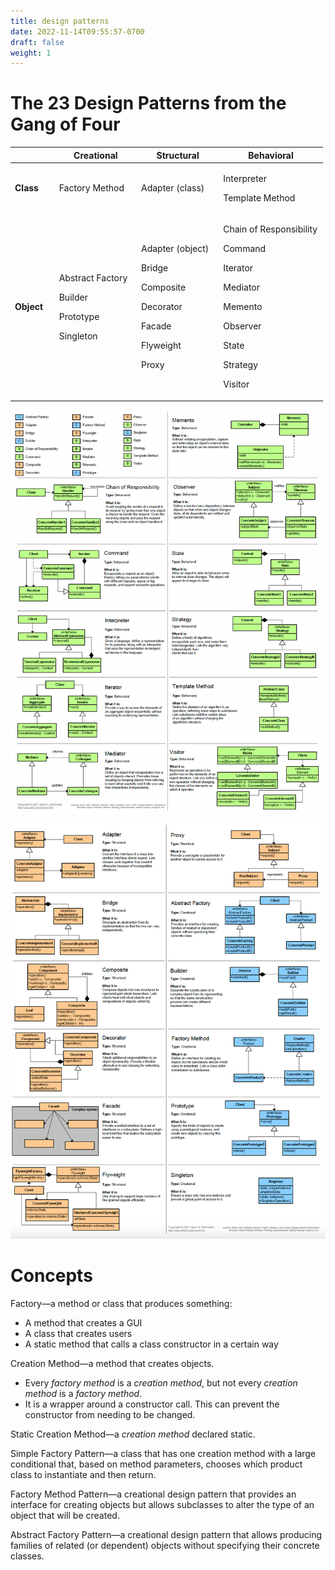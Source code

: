 ```yaml
---
title: design patterns
date: 2022-11-14T09:55:57-0700
draft: false
weight: 1
---
```

# The 23 Design Patterns from the Gang of Four
<table>
<colgroup>
<col style="width: 14%" />
<col style="width: 26%" />
<col style="width: 26%" />
<col style="width: 33%" />
</colgroup>
<thead>
<tr class="header">
<th><strong></strong></th>
<th><strong>Creational</strong></th>
<th><strong>Structural</strong></th>
<th><strong>Behavioral</strong></th>
</tr>
</thead>
<tbody>
<tr class="odd">
<td><strong>Class</strong></td>
<td>Factory Method</td>
<td>Adapter (class)</td>
<td><p>Interpreter</p>
<p>Template Method</p></td>
</tr>
<tr class="even">
<td><strong>Object</strong></td>
<td><p>Abstract Factory</p>
<p>Builder</p>
<p>Prototype</p>
<p>Singleton</p></td>
<td><p>Adapter (object)</p>
<p>Bridge</p>
<p>Composite</p>
<p>Decorator</p>
<p>Facade</p>
<p>Flyweight</p>
<p>Proxy</p></td>
<td><p>Chain of Responsibility</p>
<p>Command</p>
<p>Iterator</p>
<p>Mediator</p>
<p>Memento</p>
<p>Observer</p>
<p>State</p>
<p>Strategy</p>
<p>Visitor</p></td>
</tr>
</tbody>
</table>


![](./Design-Patterns-image1.png)

![](./Design-Patterns-image2.png)

# Concepts
Factory—a method or class that produces something:
- A method that creates a GUI
- A class that creates users
- A static method that calls a class constructor in a certain way

Creation Method—a method that creates objects.
- Every *factory method* is a *creation method*, but not every *creation method* is a *factory method*.
- It is a wrapper around a constructor call. This can prevent the constructor from needing to be changed.  

Static Creation Method—a *creation method* declared static. 

Simple Factory Pattern—a class that has one creation method with a large conditional that, based on method parameters, chooses which product class to instantiate and then return.  

Factory Method Pattern—a creational design pattern that provides an interface for creating objects but allows subclasses to alter the type of an object that will be created.  

Abstract Factory Pattern—a creational design pattern that allows producing families of related (or dependent) objects without specifying their concrete classes.  
